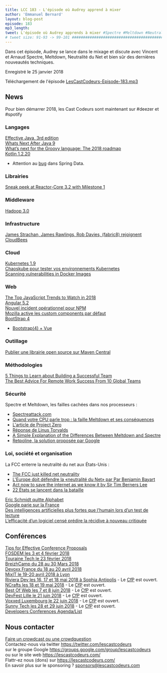 ```yaml
---
title: LCC 183 - L'épisode où Audrey apprend à mixer
author: 'Emmanuel Bernard'
layout: blog-post
episode: 183
mp3_length:
tweet: L'épisode où Audrey apprends à mixer #Spectre #Meltdown #NeutralitéDuNet
# tweet size: 91-93 -> 99-101 #######################################################################
---
```

Dans cet épisode, Audrey se lance dans le mixage et discute avec Vincent et Arnaud Spectre, Meltdown, Neutralité du Net et bien sûr des dernières nouveautés techniques.

Enregistré le 25 janvier 2018

Téléchargement de l'épisode [LesCastCodeurs-Episode-183.mp3](http://traffic.libsyn.com/lescastcodeurs/LesCastCodeurs-Episode-183.mp3)

## News

Pour bien démarrer 2018, les Cast Codeurs sont maintenant sur #deezer et #spotify

### Langages

[Effective Java, 3rd edition](http://www.informit.com/store/effective-java-9780134685991)  
[Whats Next After Java 9](https://simonbasle.github.io/2017/11/whats-next-after-java-9/)  
[What’s next for the Groovy language: The 2018 roadmap](https://www.computerworld.com.au/article/630813/what-next-groovy-language-2018-roadmap/)  
[Kotlin 1.2.20](https://blog.jetbrains.com/kotlin/2018/01/kotlin-1-2-20-is-out/)  

* Attention au [bug](https://jira.spring.io/browse/DATACMNS-1245) dans Spring Data.  

### Librairies

[Sneak peek at Reactor-Core 3.2 with Milestone 1](https://spring.io/blog/2018/01/16/sneak-peek-at-reactor-core-3-2-with-milestone-1)  

### Middleware

[Hadoop 3.0](https://blogs.apache.org/foundation/entry/the-apache-software-foundation-announces26)  

### Infrastructure

[James Strachan, James Rawlings, Rob Davies, (fabric8) rejoignent CloudBees](https://twitter.com/jstrachan/status/948126544471494656)  

### Cloud

[Kubernetes 1.9](http://blog.kubernetes.io/2017/12/kubernetes-19-workloads-expanded-ecosystem.html)  
[Chaoskube pour tester vos environnements Kubernetes](https://github.com/linki/chaoskube)  
[Scanning vulnerabilities in Docker Images](https://blog.javabien.net/2017/12/21/scanning-images/)  

### Web

[The Top JavaScript Trends to Watch in 2018](https://hackernoon.com/the-top-javascript-trends-to-watch-in-2018-a8437dd94425)  
[Angular 5.2](https://blog.angular.io/angular-5-2-now-available-312d1099bd81)  
[Nouvel incident opérationnel pour NPM](http://blog.npmjs.org/post/169432444640/npm-operational-incident-6-jan-2018)  
[Mozilla active les custom components par défaut](https://bugzilla.mozilla.org/show_bug.cgi?id=1406825)  
[BootStrap 4](https://blog.getbootstrap.com/2018/01/18/bootstrap-4/)  

* [Bootstrap(4) + Vue](https://bootstrap-vue.js.org/)

### Outillage

[Publier une librairie open source sur Maven Central](https://www.dev-mind.fr/blog/2018/publish_maven_central.html)  


### Méthodologies

[5 Things to Learn about Building a Successful Team](https://medium.com/the-mission/5-things-to-learn-about-team-building-9dd2e841e2b0)  
[The Best Advice For Remote Work Success From 10 Global Teams](https://blog.trello.com/remote-work-team-success-guide)  

### Sécurité

Spectre et Meltdown, les failles cachées dans nos processeurs :  

* [Spectreattack.com](https://spectreattack.com/)  
* [Quand votre CPU parle trop : la faille Meltdown et ses conséquences](https://blog.octo.com/quand-votre-cpu-parle-trop-la-faille-meltdown-et-ses-consequences/)  
* [L'article de Project Zero](https://googleprojectzero.blogspot.fr/2018/01/reading-privileged-memory-with-side.html)  
* [Réponse de Linus Torvalds](https://lkml.org/lkml/2018/1/3/797)  
* [A Simple Explanation of the Differences Between Meltdown and Spectre](https://danielmiessler.com/blog/simple-explanation-difference-meltdown-spectre/)
* [Retpoline, la solution proposée par Google](https://support.google.com/faqs/answer/7625886)  

### Loi, société et organisation

La FCC enterre la neutralité du net aux États-Unis :  

* [The FCC just killed net neutrality](https://www.theverge.com/2017/12/14/16776154/fcc-net-neutrality-vote-results-rules-repealed)  
* [L'Europe doit défendre la «neutralité du Net» par Par Benjamin Bayart](http://www.liberation.fr/debats/2017/12/14/l-europe-doit-defendre-la-neutralite-du-net_1616667)  
* [Act now to save the internet as we know it by Sir Tim Berners Lee](https://medium.com/@timberners_lee/act-now-to-save-the-internet-as-we-know-it-ccf47ce8b39f)  
* [22 États se lancent dans la bataille](https://www.numerama.com/politique/322082-neutralite-du-net-aux-usa-22-etats-se-lancent-dans-la-bataille.html)  

[Eric Schmidt quitte Alphabet](http://www.lemonde.fr/entreprises/article/2017/12/21/eric-schmidt-le-president-d-alphabet-la-maison-mere-de-google-quitte-ses-fonctions_5233131_1656994.html)  
[Google parie sur la France](https://france.googleblog.com/2018/01/Google-parie-sur-la-France.html)  
[Des intelligences artificielles plus fortes que l’humain lors d’un test de lecture](https://www.courrierinternational.com/article/des-intelligences-artificielles-plus-fortes-que-lhumain-lors-dun-test-de-lecture)  
[L’efficacité d’un logiciel censé prédire la récidive à nouveau critiquée](http://www.lemonde.fr/pixels/article/2018/01/17/l-efficacite-d-un-logiciel-cense-predire-la-recidive-a-nouveau-critiquee_5243218_4408996.html)  

## Conférences

[Tips for Effective Conference Proposals](https://medium.com/@deanwampler_24306/tips-for-effective-conference-proposals-5997c9d40005)  
[FOSDEM les 3 et 4 février 2018](https://fosdem.org/2018/)  
[Touraine Tech le 23 février 2018](https://touraine.tech/)  
[BreizhCamp du 28 au 30 Mars 2018](http://www.breizhcamp.org/)  
[Devoxx France du 18 au 20 avril 2018](https://www.devoxx.fr/)  
[MixIT le 19-20 avril 2018 à Lyon](https://mixitconf.org)  
[Riviera Dev les 16, 17 et 18 mai 2018 à Sophia Antipolis](http://rivieradev.fr/) - Le [CfP](http://rivieradev.fr/cfp) est ouvert.  
[NCrafts les 18 et 19 mai 2018](http://ncrafts.io/) - Le [CfP](http://cfp.ncrafts.io/#/login) est ouvert.  
[Best Of Web les 7 et 8 juin 2018](http://bestofweb.paris/) - Le [CfP](https://checkout.eventlama.com/#/events/best-of-web-2018/cfp) est ouvert.  
[DevFest Lille le 21 juin 2018](https://devfest.gdglille.org/) - Le [CfP](https://devfestlille.cfp.io/#/dashboard) est ouvert.  
[Voxxed Luxembourg le 22 juin 2018](https://voxxeddays.com/luxembourg/) - Le [CfP](https://cfp-voxxed-lux.yajug.org/) est ouvert.  
[Sunny Tech les 28 et 29 juin 2018](https://sunny-tech.io/) - Le [CfP](http://sunnytech.cfp.io/#/dashboard) est ouvert.  
[Developers Conferences Agenda/List](https://github.com/scraly/developers-conferences-agenda/blob/master/README.md)  

## Nous contacter

[Faire un crowdcast ou une crowdquestion](https://lescastcodeurs.com/crowdcasting/)  
Contactez-nous via twitter <https://twitter.com/lescastcodeurs>  
sur le groupe Google <https://groups.google.com/group/lescastcodeurs>  
ou sur le site web <https://lescastcodeurs.com/>  
Flattr-ez nous (dons) sur <https://lescastcodeurs.com/>  
En savoir plus sur le sponsoring ? <sponsors@lescastcodeurs.com>
